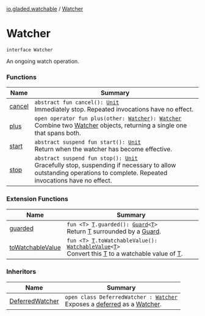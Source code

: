 [io.gladed.watchable](../index.md) / [Watcher](./index.md)

# Watcher

`interface Watcher`

An ongoing watch operation.

### Functions

| Name | Summary |
|---|---|
| [cancel](cancel.md) | `abstract fun cancel(): `[`Unit`](https://kotlinlang.org/api/latest/jvm/stdlib/kotlin/-unit/index.html)<br>Immediately stop. Repeated invocations have no effect. |
| [plus](plus.md) | `open operator fun plus(other: `[`Watcher`](./index.md)`): `[`Watcher`](./index.md)<br>Combine two [Watcher](./index.md) objects, returning a single one that spans both. |
| [start](start.md) | `abstract suspend fun start(): `[`Unit`](https://kotlinlang.org/api/latest/jvm/stdlib/kotlin/-unit/index.html)<br>Return when the watcher has become effective. |
| [stop](stop.md) | `abstract suspend fun stop(): `[`Unit`](https://kotlinlang.org/api/latest/jvm/stdlib/kotlin/-unit/index.html)<br>Gracefully stop, suspending if necessary to allow outstanding operations to complete. Repeated invocations have no effect. |

### Extension Functions

| Name | Summary |
|---|---|
| [guarded](../../io.gladed.watchable.util/guarded.md) | `fun <T> `[`T`](../../io.gladed.watchable.util/guarded.md#T)`.guarded(): `[`Guard`](../../io.gladed.watchable.util/-guard/index.md)`<`[`T`](../../io.gladed.watchable.util/guarded.md#T)`>`<br>Return [T](../../io.gladed.watchable.util/guarded.md#T) surrounded by a [Guard](../../io.gladed.watchable.util/-guard/index.md). |
| [toWatchableValue](../to-watchable-value.md) | `fun <T> `[`T`](../to-watchable-value.md#T)`.toWatchableValue(): `[`WatchableValue`](../-watchable-value/index.md)`<`[`T`](../to-watchable-value.md#T)`>`<br>Convert this [T](../to-watchable-value.md#T) to a watchable value of [T](../to-watchable-value.md#T). |

### Inheritors

| Name | Summary |
|---|---|
| [DeferredWatcher](../-deferred-watcher/index.md) | `open class DeferredWatcher : `[`Watcher`](./index.md)<br>Exposes a [deferred](#) as a [Watcher](./index.md). |
